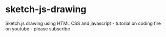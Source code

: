 # sketch-js-drawing
Sketch.js drawing using HTML CSS and javascript - tutorial on coding fire on youtube - please subscribe
